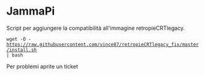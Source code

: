# JammaPi

Script per aggiungere la compatibilità all'immagine retropieCRTlegacy.

<code>wget -O - https://raw.githubusercontent.com/vince87/retropieCRTlegacy_fix/master/install.sh | bash</code>

  Per problemi aprite un ticket
